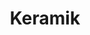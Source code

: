 ---
title: Keramik
draft: "false"
bg_image: /media/backgrounds/page-title.webp
image: /media/ganztagsangebote/keramik.webp
category: Kunst
duration: 2. Stunden
weekly: Dienstag, 7./8. Stunde
class: 5. - 8. Klasse
room: Keller
apply_url: https://moodle.bildung-lsa.de/gcg/mod/choice/view.php?id=828
type: ganztagsangebote
---